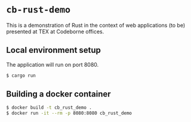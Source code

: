 # `cb-rust-demo`

This is a demonstration of Rust in the context of web applications (to be) presented at
TEX at Codeborne offices.

## Local environment setup

The application will run on port 8080.

```bash
$ cargo run
```

## Building a docker container

```bash
$ docker build -t cb_rust_demo .
$ docker run -it --rm -p 8080:8080 cb_rust_demo
```
